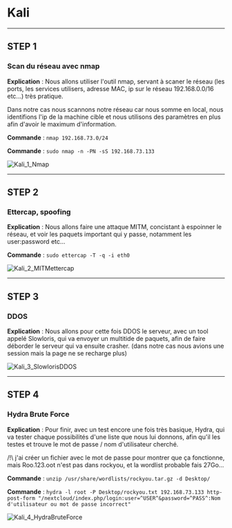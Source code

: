 # Kali

---------------------------------------------------------------------------------------------
## STEP 1
### Scan du réseau avec nmap

**Explication** : Nous allons utiliser l'outil nmap, servant à scaner le réseau (les ports, les services utilisers, adresse MAC, ip sur le réseau 192.168.0.0/16 etc...) très pratique.

Dans notre cas nous scannons notre réseau car nous somme en local, nous identifions l'ip de la machine cible et nous utilisons des paramètres en plus afin d'avoir le maximum d'information.

**Commande** : `nmap 192.168.73.0/24`

**Commande** : `sudo nmap -n -PN -sS 192.168.73.133`

![Kali_1_Nmap](https://github.com/Asthral/Efrei/assets/151788916/3df156d7-f3c8-4656-9bf9-90a9dd453d49)

---------------------------------------------------------------------------------------------
## STEP 2
### Ettercap, spoofing

**Explication** : Nous allons faire une attaque MITM, concistant à espoinner le réseau, et voir les paquets important qui y passe, notamment les user:password etc...

**Commande** : `sudo ettercap -T -q -i eth0`

![Kali_2_MITMettercap](https://github.com/Asthral/Efrei/assets/151788916/e65ec558-e145-4a87-ab05-fb2fb2bc50da)

---------------------------------------------------------------------------------------------
## STEP 3
### DDOS

**Explication** : Nous allons pour cette fois DDOS le serveur, avec un tool appelé Slowloris, qui va envoyer un multitide de paquets, afin de faire déborder le serveur qui va ensuite crasher. (dans notre cas nous avions une session mais la page ne se recharge plus)

![Kali_3_SlowlorisDDOS](https://github.com/Asthral/Efrei/assets/151788916/56410e22-47ba-46a5-9e63-5ef3c09ba240)

---------------------------------------------------------------------------------------------
## STEP 4
### Hydra Brute Force

**Explication** : Pour finir, avec un test encore une fois très basique, Hydra, qui va tester chaque possibilités d'une liste que nous lui donnons, afin qu'il les testes et trouve le mot de passe / nom d'utilisateur cherché.

/!\ j'ai créer un fichier avec le mot de passe pour montrer que ça fonctionne, mais Roo.123.oot n'est pas dans rockyou, et la wordlist probable fais 27Go...

**Commande** : `unzip /usr/share/wordlists/rockyou.tar.gz -d Desktop/`

**Commande** : `hydra -l root -P Desktop/rockyou.txt 192.168.73.133 http-post-form "/nextcloud/index.php/login:user=^USER^&password=^PASS^:Nom d'utilisateur ou mot de passe incorrect"`

![Kali_4_HydraBruteForce](https://github.com/Asthral/Efrei/assets/151788916/94586ab1-6c94-477f-a9b5-8582738d788a)

